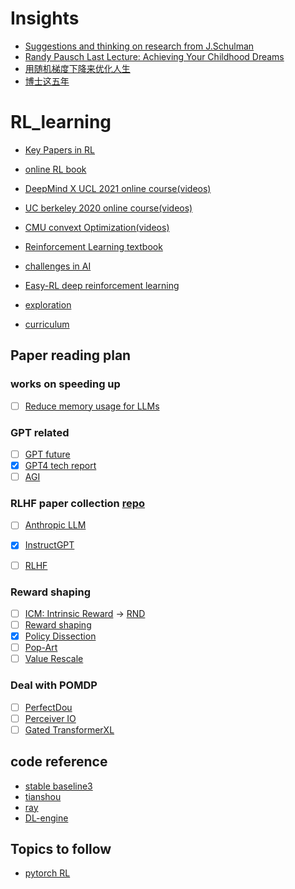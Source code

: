 # Insights
- [Suggestions and thinking on research from J.Schulman](http://joschu.net/blog/opinionated-guide-ml-research.html)
- [Randy Pausch Last Lecture: Achieving Your Childhood Dreams ](https://www.youtube.com/watch?v=ji5_MqicxSo)
- [用随机梯度下降来优化人生](https://zhuanlan.zhihu.com/p/414009313)
- [博士这五年](https://zhuanlan.zhihu.com/p/25099638)

# RL_learning

- [Key Papers in RL ](https://spinningup.openai.com/en/latest/spinningup/keypapers.html)


- [online RL book](https://datawhalechina.github.io/easy-rl/#/)


- [DeepMind X UCL 2021 online course(videos)](https://www.youtube.com/watch?v=TCCjZe0y4Qc&list=PLqRF21Jxw1hLwqzN-uCv-x2pszaQrbsCN)


- [UC berkeley 2020 online course(videos)](https://www.bilibili.com/video/BV12341167kL?spm_id_from=333.999.0.0&vd_source=f00e550240a24857f20e7b19be677b54)


- [CMU convext Optimization(videos)](https://www.stat.cmu.edu/~ryantibs/convexopt-F18/)

- [Reinforcement Learning textbook](http://incompleteideas.net/book/RLbook2020.pdf)

- [challenges in AI](https://www.aicrowd.com/challenges)


- [Easy-RL deep reinforcement learning](https://github.com/datawhalechina/easy-rl)


- [exploration](https://lilianweng.github.io/posts/2020-06-07-exploration-drl/)


- [curriculum](https://lilianweng.github.io/posts/2020-01-29-curriculum-rl/)


## Paper reading plan
### works on speeding up
- [ ] [Reduce memory usage for LLMs](https://arxiv.org/abs/2306.09782)

### GPT related
- [ ] [GPT future](https://arxiv.org/abs/2303.10130)
- [x] [GPT4 tech report](https://arxiv.org/abs/2303.08774)
- [ ] [AGI](https://arxiv.org/abs/2303.12712)

### RLHF paper collection [repo](https://github.com/opendilab/awesome-RLHF)
- [ ] [Anthropic LLM](https://arxiv.org/abs/2204.05862)
- [x] [InstructGPT](https://arxiv.org/abs/2203.02155)
- [ ] [RLHF](https://arxiv.org/abs/1909.08593)


### Reward shaping
- [ ] [ICM: Intrinsic Reward](https://arxiv.org/abs/1705.05363) -> [RND](https://arxiv.org/abs/1810.12894)
- [ ] [Reward shaping](https://arxiv.org/abs/2205.07015) 
- [x] [Policy Dissection](https://arxiv.org/abs/2206.00152)
- [ ] [Pop-Art](https://arxiv.org/abs/1602.07714)
- [ ] [Value Rescale](https://arxiv.org/abs/1805.11593)

### Deal with POMDP
- [ ] [PerfectDou](https://arxiv.org/abs/2203.16406?context=cs)
- [ ] [Perceiver IO](https://arxiv.org/abs/2107.14795)
- [ ] [Gated TransformerXL](https://arxiv.org/abs/1910.06764)

## code reference
- [stable baseline3](https://github.com/DLR-RM/stable-baselines3)
- [tianshou](https://github.com/thu-ml/tianshou)
- [ray](https://docs.ray.io/en/latest/rllib/index.html)
- [DL-engine](https://di-engine-docs.readthedocs.io/zh_CN/latest/)


## Topics to follow
- [pytorch RL](https://discuss.pytorch.org/c/reinforcement-learning/6)
